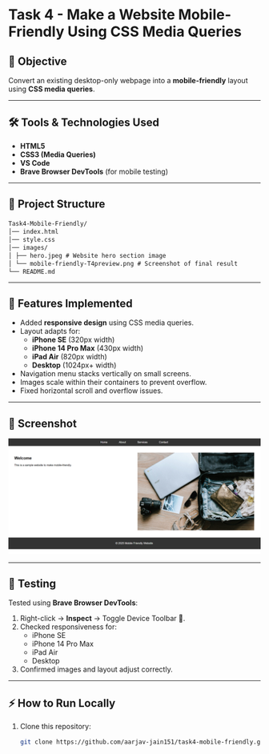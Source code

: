 # Task 4 - Make a Website Mobile-Friendly Using CSS Media Queries

## 📌 Objective
Convert an existing desktop-only webpage into a **mobile-friendly** layout using **CSS media queries**.

---

## 🛠 Tools & Technologies Used
- **HTML5**
- **CSS3 (Media Queries)**
- **VS Code**
- **Brave Browser DevTools** (for mobile testing)

---

## 📂 Project Structure
```
Task4-Mobile-Friendly/
│── index.html
│── style.css
│── images/
│ ├── hero.jpeg # Website hero section image
│ └── mobile-friendly-T4preview.png # Screenshot of final result
└── README.md
```

---

## 🚀 Features Implemented
- Added **responsive design** using CSS media queries.
- Layout adapts for:
  - **iPhone SE** (320px width)
  - **iPhone 14 Pro Max** (430px width)
  - **iPad Air** (820px width)
  - **Desktop** (1024px+ width)
- Navigation menu stacks vertically on small screens.
- Images scale within their containers to prevent overflow.
- Fixed horizontal scroll and overflow issues.

---

## 📸 Screenshot
![Responsive Website Preview](images/mobile-friendly-T4preview.png)


---

## 📱 Testing
Tested using **Brave Browser DevTools**:
1. Right-click → **Inspect** → Toggle Device Toolbar 📱.
2. Checked responsiveness for:
   - iPhone SE
   - iPhone 14 Pro Max
   - iPad Air
   - Desktop
3. Confirmed images and layout adjust correctly.

---

## ⚡ How to Run Locally
1. Clone this repository:
   ```bash
   git clone https://github.com/aarjav-jain151/task4-mobile-friendly.git

